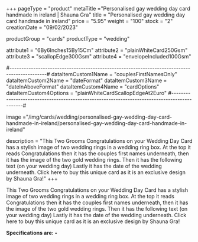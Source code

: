 +++
pageType = "product"
metaTitle ="Personalised gay wedding day card handmade in ireland | Shauna Gra"
title = "Personalised gay wedding day card handmade in ireland"
price = "5.95"
weight = "100"
stock = "2"
creationDate = "09/02/2023"

productGroup = "cards"
productType = "wedding"
 
attribute1 = "6By6Inches15By15Cm" 
attribute2 = "plainWhiteCard250Gsm" 
attribute3 = "scallopEdge300Gsm" 
attribute4 = "envelopeIncluded100Gsm"
 
#---------------------------------------------------------------------------------------------#
dataItemCustom1Name = "couplesFirstNamesOnly"
dataItemCustom2Name = "dateFormat"
dataItemCustom3Name = "dateInAboveFormat"
dataItemCustom4Name = "cardOptions"
dataItemCustom4Options = "plainWhiteCardScallopEdgeAt2Euro"
#---------------------------------------------------------------------------------------------#
 
image ="/img/cards/wedding/personalised-gay-wedding-day-card-handmade-in-ireland/personalised-gay-wedding-day-card-handmade-in-ireland"
 
description = "This Two Grooms Congratulations on your Wedding Day Card has a stylish image of two wedding rings in a wedding ring box.  At the top it reads Congratulations then it has the couples first names underneath, then it has the image of the two gold wedding rings.  Then it has the following text (on your wedding day) Lastly it has the date of the wedding underneath.  Click here to buy this unique card as it is an exclusive design by Shauna Gra!"
+++

This Two Grooms Congratulations on your Wedding Day Card has a stylish image of two wedding rings in a wedding ring box. At the top it reads Congratulations then it has the couples first names underneath, then it has the image of the two gold wedding rings. Then it has the following text (on your wedding day) Lastly it has the date of the wedding underneath. Click here to buy this unique card as it is an exclusive design by Shauna Gra!

**Specifications are: -**
